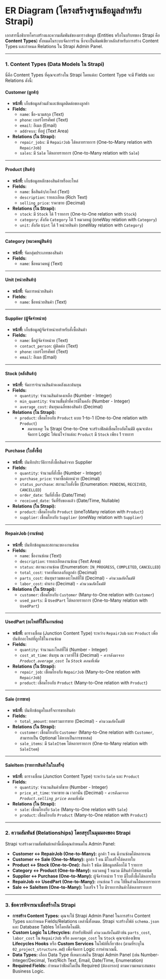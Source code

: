 # **ER Diagram (โครงสร้างฐานข้อมูลสำหรับ Strapi)**

เอกสารนี้อธิบายโครงสร้างและความสัมพันธ์ของตารางข้อมูล (Entities หรือในบริบทของ Strapi คือ **Content Types**) ทั้งหมดในระบบจัดการร้าน ซึ่งจะเป็นพิมพ์เขียวหลักสำหรับการสร้าง Content Types และกำหนด Relations ใน Strapi Admin Panel.

---

### **1. Content Types (Data Models ใน Strapi)**

นี่คือ Content Types ที่คุณจะสร้างใน Strapi โดยแต่ละ Content Type จะมี Fields และ Relations ดังนี้:

#### **Customer (ลูกค้า)**
* **หน้าที่:** เก็บข้อมูลส่วนตัวและข้อมูลติดต่อของลูกค้า
* **Fields:**
    * `name`: ชื่อ-นามสกุล (Text)
    * `phone`: เบอร์โทรศัพท์ (Text)
    * `email`: อีเมล (Email)
    * `address`: ที่อยู่ (Text Area)
* **Relations (ใน Strapi):**
    * `repair_jobs`: มี `RepairJob` ได้หลายรายการ (One-to-Many relation with `RepairJob`)
    * `sales`: มี `Sale` ได้หลายรายการ (One-to-Many relation with `Sale`)

---

#### **Product (สินค้า)**
* **หน้าที่:** เก็บข้อมูลหลักของสินค้าหรืออะไหล่
* **Fields:**
    * `name`: ชื่อสินค้า/อะไหล่ (Text)
    * `description`: รายละเอียด (Rich Text)
    * `selling_price`: ราคาขาย (Decimal)
* **Relations (ใน Strapi):**
    * `stock`: มี `Stock` ได้ 1 รายการ (One-to-One relation with `Stock`)
    * `category`: สังกัด `Category` ได้ 1 หมวดหมู่ (oneWay  relation with `Category`)
    * `unit`: สังกัด `Uint` ได้ 1 หน่วยสินค้า (oneWay relation with `Category`)

---

#### **Category (หมวดหมู่สินค้า)**
* **หน้าที่:** จัดกลุ่มประเภทของสินค้า
* **Fields:**
    * `name`: ชื่อหมวดหมู่ (Text)


---

#### **Unit (หน่วยสินค้า)**
* **หน้าที่:** จัดการหน่วยสินค้า
* **Fields:**
    * `name`: ชื่อหน่วยสินค้า (Text)

---

#### **Supplier (ผู้จัดจำหน่าย)**
* **หน้าที่:** เก็บข้อมูลผู้จัดจำหน่ายสำหรับสั่งซื้อสินค้า
* **Fields:**
    * `name`: ชื่อผู้จัดจำหน่าย (Text)
    * `contact_person`: ผู้ติดต่อ (Text)
    * `phone`: เบอร์โทรศัพท์ (Text)
    * `email`: อีเมล (Email)

---

#### **Stock (คลังสินค้า)**
* **หน้าที่:** จัดการจำนวนสินค้าคงคลังและต้นทุน
* **Fields:**
    * `quantity`: จำนวนสินค้าคงเหลือ (Number - Integer)
    * `min_quantity`: จำนวนขั้นต่ำที่ควรมีในคลัง (Number - Integer)
    * `average_cost`: ต้นทุนเฉลี่ยของสินค้า (Decimal)
* **Relations (ใน Strapi):**
    * `product`: เชื่อมโยงกับ `Product` แบบ 1-to-1 (One-to-One relation with `Product`)
        * *หมายเหตุ:* ใน Strapi One-to-One จะสร้างฟิลด์เชื่อมโยงอัตโนมัติ คุณจะต้องจัดการ Logic ให้แน่ใจว่าแต่ละ `Product` มี `Stock` เพียง 1 รายการ

---

#### **Purchase (ใบสั่งซื้อ)**
* **หน้าที่:** บันทึกประวัติการสั่งซื้อสินค้าจาก Supplier
* **Fields:**
    * `quantity`: จำนวนที่สั่งซื้อ (Number - Integer)
    * `purchase_price`: ราคาซื้อต่อหน่วย (Decimal)
    * `status_purchase`: สถานะใบสั่งซื้อ (Enumeration: `PENDING`, `RECEIVED`, `CANCELLED`)
    * `order_date`: วันที่สั่งซื้อ (Date/Time)
    * `received_date`: วันที่รับของแล้ว (Date/Time, Nullable)
* **Relations (ใน Strapi):**
    * `product`: เชื่อมโยงกับ `Product` (oneToMany relation with `Product`)
    * `supplier`: เชื่อมโยงกับ `Supplier` (oneWay relation with `Supplier`)

---

#### **RepairJob (งานซ่อม)**
* **หน้าที่:** บันทึกข้อมูลและสถานะของงานซ่อม
* **Fields:**
    * `name`: ชื่องานซ่อม (Text)
    * `description`: รายละเอียดงานซ่อม (Text Area)
    * `status`: สถานะงานซ่อม (Enumeration: `IN_PROGRESS`, `COMPLETED`, `CANCELLED`)
    * `total_cost`: ราคาที่ตกลงกับลูกค้า (Decimal)
    * `parts_cost`: ต้นทุนรวมของอะไหล่ที่ใช้ (Decimal) - *คำนวณอัตโนมัติ*
    * `labor_cost`: ค่าแรง (Decimal) - *คำนวณอัตโนมัติ*
* **Relations (ใน Strapi):**
    * `customer`: เชื่อมโยงกับ `Customer` (Many-to-One relation with `Customer`)
    * `used_parts`: มี `UsedPart` ได้หลายรายการ (One-to-Many relation with `UsedPart`)

---

#### **UsedPart (อะไหล่ที่ใช้ในงานซ่อม)**
* **หน้าที่:** ตารางเชื่อม (Junction Content Type) ระหว่าง `RepairJob` และ `Product` เพื่อบันทึกอะไหล่ที่ถูกใช้ในงานซ่อม
* **Fields:**
    * `quantity`: จำนวนอะไหล่ที่ใช้ (Number - Integer)
    * `cost_at_time`: ต้นทุน ณ เวลาที่ใช้ (Decimal) - *ควรดึงมาจาก `Product.average_cost` ใน `Stock` ตอนที่เพิ่ม*
* **Relations (ใน Strapi):**
    * `repair_job`: เชื่อมโยงกับ `RepairJob` (Many-to-One relation with `RepairJob`)
    * `product`: เชื่อมโยงกับ `Product` (Many-to-One relation with `Product`)

---

#### **Sale (การขาย)**
* **หน้าที่:** บันทึกข้อมูลใบเสร็จการขายสินค้า
* **Fields:**
    * `total_amount`: ยอดรวมการขาย (Decimal) - *คำนวณอัตโนมัติ*
* **Relations (ใน Strapi):**
    * `customer`: เชื่อมโยงกับ `Customer` (Many-to-One relation with `Customer`, สามารถเป็น Optional ได้หากเป็นการขายสด)
    * `sale_items`: มี `SaleItem` ได้หลายรายการ (One-to-Many relation with `SaleItem`)

---

#### **SaleItem (รายการสินค้าในใบเสร็จ)**
* **หน้าที่:** ตารางเชื่อม (Junction Content Type) ระหว่าง `Sale` และ `Product`
* **Fields:**
    * `quantity`: จำนวนสินค้าที่ขาย (Number - Integer)
    * `price_at_time`: ราคาขาย ณ เวลานั้น (Decimal) - *ควรดึงมาจาก `Product.selling_price` ตอนที่เพิ่ม*
* **Relations (ใน Strapi):**
    * `sale`: เชื่อมโยงกับ `Sale` (Many-to-One relation with `Sale`)
    * `product`: เชื่อมโยงกับ `Product` (Many-to-One relation with `Product`)

---

### **2. ความสัมพันธ์ (Relationships) โดยสรุปในมุมมองของ Strapi**

Strapi จะสร้างความสัมพันธ์เหล่านี้เมื่อคุณกำหนดใน Admin Panel:

* **Customer ↔ RepairJob (One-to-Many):** ลูกค้า 1 คน มีงานซ่อมได้หลายงาน
* **Customer ↔ Sale (One-to-Many):** ลูกค้า 1 คน มีใบเสร็จได้หลายใบ
* **Product ↔ Stock (One-to-One):** สินค้า 1 ชนิด มีข้อมูลสต็อกได้ 1 รายการ
* **Category ↔ Product (One-to-Many):** หมวดหมู่ 1 หมวด มีสินค้าได้หลายชนิด
* **Supplier ↔ Purchase (One-to-Many):** ผู้จัดจำหน่าย 1 ราย มีใบสั่งซื้อได้หลายใบ
* **RepairJob ↔ UsedPart (One-to-Many):** งานซ่อม 1 งาน ใช้ชิ้นส่วนได้หลายรายการ
* **Sale ↔ SaleItem (One-to-Many):** ใบเสร็จ 1 ใบ มีรายการสินค้าได้หลายรายการ

---

### **3. ข้อควรพิจารณาเมื่อสร้างใน Strapi**

* **การสร้าง Content Types:** คุณจะใช้ Strapi Admin Panel ในการสร้าง Content Types และกำหนด Fields/Relations เหล่านี้ทั้งหมด. Strapi จะสร้างไฟล์ `schema.json` และ Database Tables ให้โดยอัตโนมัติ.
* **Custom Logic ใน Lifecycles:** สำหรับฟิลด์ที่ *คำนวณอัตโนมัติ* เช่น `parts_cost`, `labor_cost` ใน `RepairJob` หรือ `average_cost` ใน `Stock` คุณจะต้องเขียน **Lifecycles Hooks** หรือ **Custom Services** ในไฟล์ที่เกี่ยวข้อง (ตามที่ระบุใน `02_project_structure.md`) เพื่อจัดการ Logic การคำนวณนี้.
* **Data Types:** เลือก Data Type ที่เหมาะสมใน Strapi Admin Panel (เช่น Number-Integer/Decimal, Text/Rich Text, Email, Date/Time, Enumeration)
* **Required Fields:** กำหนดว่าฟิลด์ใดเป็น Required (ต้องกรอก) ตามความเหมาะสมของ Business Logic.
